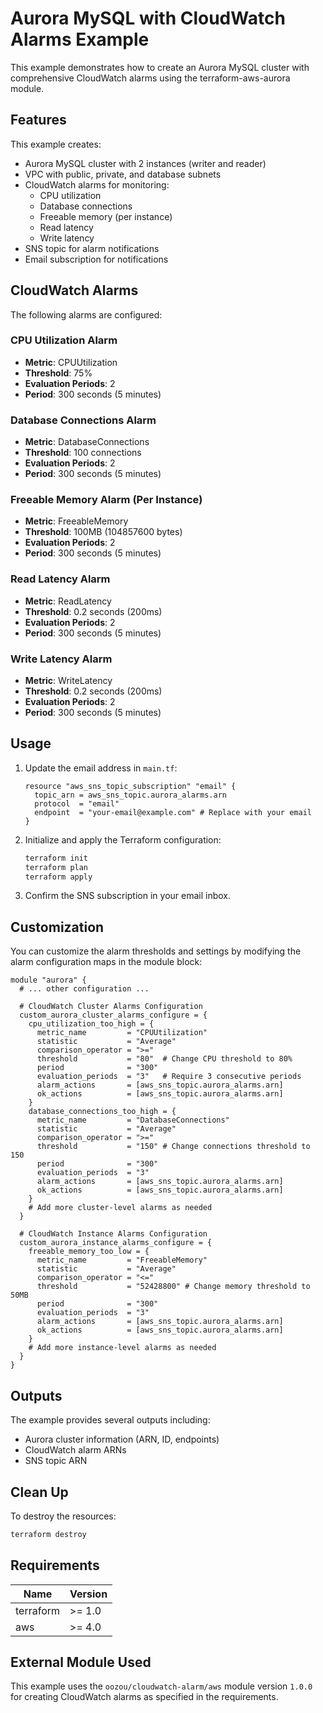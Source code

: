 # Aurora MySQL with CloudWatch Alarms Example

This example demonstrates how to create an Aurora MySQL cluster with comprehensive CloudWatch alarms using the terraform-aws-aurora module.

## Features

This example creates:

- Aurora MySQL cluster with 2 instances (writer and reader)
- VPC with public, private, and database subnets
- CloudWatch alarms for monitoring:
  - CPU utilization
  - Database connections
  - Freeable memory (per instance)
  - Read latency
  - Write latency
- SNS topic for alarm notifications
- Email subscription for notifications

## CloudWatch Alarms

The following alarms are configured:

### CPU Utilization Alarm
- **Metric**: CPUUtilization
- **Threshold**: 75%
- **Evaluation Periods**: 2
- **Period**: 300 seconds (5 minutes)

### Database Connections Alarm
- **Metric**: DatabaseConnections
- **Threshold**: 100 connections
- **Evaluation Periods**: 2
- **Period**: 300 seconds (5 minutes)

### Freeable Memory Alarm (Per Instance)
- **Metric**: FreeableMemory
- **Threshold**: 100MB (104857600 bytes)
- **Evaluation Periods**: 2
- **Period**: 300 seconds (5 minutes)

### Read Latency Alarm
- **Metric**: ReadLatency
- **Threshold**: 0.2 seconds (200ms)
- **Evaluation Periods**: 2
- **Period**: 300 seconds (5 minutes)

### Write Latency Alarm
- **Metric**: WriteLatency
- **Threshold**: 0.2 seconds (200ms)
- **Evaluation Periods**: 2
- **Period**: 300 seconds (5 minutes)

## Usage

1. Update the email address in `main.tf`:
   ```hcl
   resource "aws_sns_topic_subscription" "email" {
     topic_arn = aws_sns_topic.aurora_alarms.arn
     protocol  = "email"
     endpoint  = "your-email@example.com" # Replace with your email
   }
   ```

2. Initialize and apply the Terraform configuration:
   ```bash
   terraform init
   terraform plan
   terraform apply
   ```

3. Confirm the SNS subscription in your email inbox.

## Customization

You can customize the alarm thresholds and settings by modifying the alarm configuration maps in the module block:

```hcl
module "aurora" {
  # ... other configuration ...

  # CloudWatch Cluster Alarms Configuration
  custom_aurora_cluster_alarms_configure = {
    cpu_utilization_too_high = {
      metric_name         = "CPUUtilization"
      statistic           = "Average"
      comparison_operator = ">="
      threshold           = "80"  # Change CPU threshold to 80%
      period              = "300"
      evaluation_periods  = "3"   # Require 3 consecutive periods
      alarm_actions       = [aws_sns_topic.aurora_alarms.arn]
      ok_actions          = [aws_sns_topic.aurora_alarms.arn]
    }
    database_connections_too_high = {
      metric_name         = "DatabaseConnections"
      statistic           = "Average"
      comparison_operator = ">="
      threshold           = "150" # Change connections threshold to 150
      period              = "300"
      evaluation_periods  = "3"
      alarm_actions       = [aws_sns_topic.aurora_alarms.arn]
      ok_actions          = [aws_sns_topic.aurora_alarms.arn]
    }
    # Add more cluster-level alarms as needed
  }

  # CloudWatch Instance Alarms Configuration
  custom_aurora_instance_alarms_configure = {
    freeable_memory_too_low = {
      metric_name         = "FreeableMemory"
      statistic           = "Average"
      comparison_operator = "<="
      threshold           = "52428800" # Change memory threshold to 50MB
      period              = "300"
      evaluation_periods  = "3"
      alarm_actions       = [aws_sns_topic.aurora_alarms.arn]
      ok_actions          = [aws_sns_topic.aurora_alarms.arn]
    }
    # Add more instance-level alarms as needed
  }
}
```

## Outputs

The example provides several outputs including:

- Aurora cluster information (ARN, ID, endpoints)
- CloudWatch alarm ARNs
- SNS topic ARN

## Clean Up

To destroy the resources:

```bash
terraform destroy
```

## Requirements

| Name | Version |
|------|---------|
| terraform | >= 1.0 |
| aws | >= 4.0 |

## External Module Used

This example uses the `oozou/cloudwatch-alarm/aws` module version `1.0.0` for creating CloudWatch alarms as specified in the requirements.

